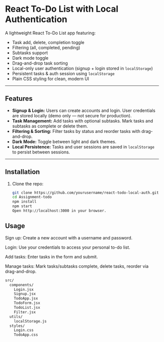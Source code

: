 # React To-Do List with Local Authentication

A lightweight React To-Do List app featuring:

- Task add, delete, completion toggle
- Filtering (all, completed, pending)
- Subtasks support
- Dark mode toggle
- Drag-and-drop task sorting
- Local-only user authentication (signup + login stored in `localStorage`)
- Persistent tasks & auth session using `localStorage`
- Plain CSS styling for clean, modern UI

---

## Features

- **Signup & Login:** Users can create accounts and login. User credentials are stored locally (demo only — not secure for production).
- **Task Management:** Add tasks with optional subtasks. Mark tasks and subtasks as complete or delete them.
- **Filtering & Sorting:** Filter tasks by status and reorder tasks with drag-and-drop.
- **Dark Mode:** Toggle between light and dark themes.
- **Local Persistence:** Tasks and user sessions are saved in `localStorage` to persist between sessions.

---

## Installation

1. Clone the repo:

   ```bash
   git clone https://github.com/yourusername/react-todo-local-auth.git
   cd Assignment-todo
   npm install
   npm start
   Open http://localhost:3000 in your browser.
   ```
## Usage
Sign up: Create a new account with a username and password.

Login: Use your credentials to access your personal to-do list.

Add tasks: Enter tasks in the form and submit.

Manage tasks: Mark tasks/subtasks complete, delete tasks, reorder via drag-and-drop.
```bash
src/
  components/
    Login.jsx
    Signup.jsx
    TodoApp.jsx
    TodoForm.jsx
    TodoList.jsx
    Filter.jsx
  utils/
    localStorage.js
  styles/
    Login.css
    TodoApp.css
```




